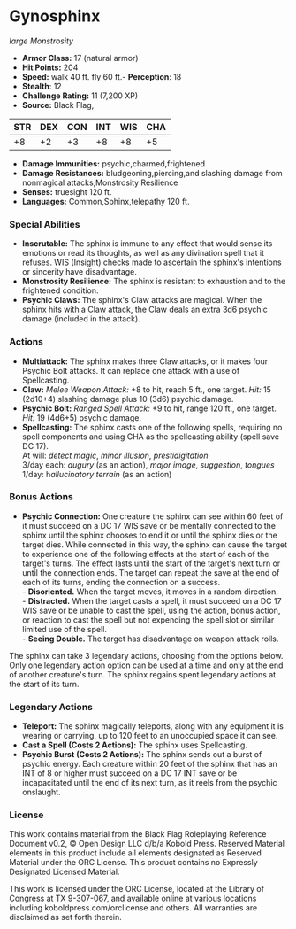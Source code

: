 # Gynosphinx

*large* *Monstrosity*

- **Armor Class:** 17 (natural armor)
- **Hit Points:** 204 
- **Speed:** walk 40 ft. fly 60 ft.- **Perception**: 18
- **Stealth**: 12
- **Challenge Rating:** 11 (7,200 XP)
- **Source:** Black Flag,

| STR | DEX | CON | INT | WIS | CHA |
| --- | --- | --- | --- | --- | --- |
| +8 | +2 | +3 | +8 | +8 | +5 |

- **Damage Immunities:** psychic,charmed,frightened
- **Damage Resistances:** bludgeoning,piercing,and slashing damage from nonmagical attacks,Monstrosity Resilience
- **Senses:** truesight 120 ft.
- **Languages:** Common,Sphinx,telepathy 120 ft.

### Special Abilities

- **Inscrutable:** The sphinx is immune to any effect that would sense its emotions or read its thoughts, as well as any divination spell that it refuses. WIS (Insight) checks made to ascertain the sphinx's intentions or sincerity have disadvantage.
- **Monstrosity Resilience:** The sphinx is resistant to exhaustion and to the frightened condition.
- **Psychic Claws:** The sphinx's Claw attacks are magical. When the sphinx hits with a Claw attack, the Claw deals an extra 3d6 psychic damage (included in the attack).

### Actions

- **Multiattack:** The sphinx makes three Claw attacks, or it makes four Psychic Bolt attacks. It can replace one attack with a use of Spellcasting.
- **Claw:** _Melee Weapon Attack:_ +8 to hit, reach 5 ft., one target. _Hit:_ 15 (2d10+4) slashing damage plus 10 (3d6) psychic damage.
- **Psychic Bolt:** _Ranged Spell Attack:_ +9 to hit, range 120 ft., one target. _Hit:_ 19 (4d6+5) psychic damage.
- **Spellcasting:** The sphinx casts one of the following spells, requiring no spell components and using CHA as the spellcasting ability (spell save DC 17).<br>At will: _detect magic_, _minor illusion_, _prestidigitation_<br>3/day each: _augury_ (as an action), _major image_, _suggestion_, _tongues_<br>1/day: h*allucinatory terrain* (as an action)

### Bonus Actions

- **Psychic Connection:** One creature the sphinx can see within 60 feet of it must succeed on a DC 17 WIS save or be mentally connected to the sphinx until the sphinx chooses to end it or until the sphinx dies or the target dies. While connected in this way, the sphinx can cause the target to experience one of the following effects at the start of each of the target's turns. The effect lasts until the start of the target's next turn or until the connection ends. The target can repeat the save at the end of each of its turns, ending the connection on a success.<br>- **Disoriented.** When the target moves, it moves in a random direction.<br>- **Distracted.** When the target casts a spell, it must succeed on a DC 17 WIS save or be unable to cast the spell, using the action, bonus action, or reaction to cast the spell but not expending the spell slot or similar limited use of the spell.<br>- **Seeing Double.** The target has disadvantage on weapon attack rolls.

The sphinx can take 3 legendary actions, choosing from the options below. Only one legendary action option can be used at a time and only at the end of another creature's turn. The sphinx regains spent legendary actions at the start of its turn.

### Legendary Actions

- **Teleport:** The sphinx magically teleports, along with any equipment it is wearing or carrying, up to 120 feet to an unoccupied space it can see.
- **Cast a Spell (Costs 2 Actions):** The sphinx uses Spellcasting.
- **Psychic Burst (Costs 2 Actions):** The sphinx sends out a burst of psychic energy. Each creature within 20 feet of the sphinx that has an INT of 8 or higher must succeed on a DC 17 INT save or be incapacitated until the end of its next turn, as it reels from the psychic onslaught.


### License

This work contains material from the Black Flag Roleplaying Reference Document v0.2, © Open Design LLC d/b/a Kobold Press. Reserved Material elements in this product include all elements designated as Reserved Material under the ORC License. This product contains no Expressly Designated Licensed Material.

This work is licensed under the ORC License, located at the Library of Congress at TX 9-307-067, and available online at various locations including koboldpress.com/orclicense and others. All warranties are disclaimed as set forth therein.
